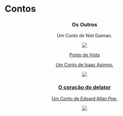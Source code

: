 # Contos


<div style="text-align:center"><h3>Os Outros</h3>
<p>Um Conto de Niel Gaiman.</p></div>

<div align="center">
<a href= "https://github.com/rnr27/Contos/blob/main/Os%20Outros">
<img src="https://user-images.githubusercontent.com/100056877/216869182-14800c7e-b18d-4a3a-998a-c2c34be7bc4b.jpg"/>
 </div>
<p></p>
<p></p>
 
<div style="text-align:center"<h3>Ponto de Vista</h3>
<p>Um Conto de Isaac Asimov.</p></div>

<div align="center">
<a href= "https://github.com/rnr27/Contos/blob/main/Ponto%20de%20Vista">
<img src="https://user-images.githubusercontent.com/100056877/216869860-52b4cf8a-9c34-4101-b5f1-8f9ab3e52387.png"/>
 </div>

<p></p>
<p></p>

<div style="text-align:center"><h3>O coração do delator</h3>
<p>Um Conto de Edgard Allan Poe.</p></div>

<div align="center">
<a href= "https://github.com/rnr27/Contos/blob/main/O%20Cora%C3%A7%C3%A3o%20do%20Delator">
<img src="https://user-images.githubusercontent.com/100056877/216869853-6281ef0c-3202-4e05-b2a8-c2edc876d47f.png"/>
 </div>

